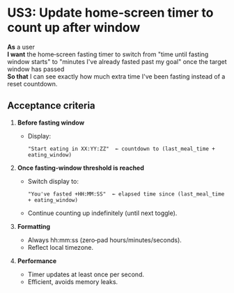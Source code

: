 # US3: Update home‑screen timer to count up after window

**As** a user  
**I want** the home‑screen fasting timer to switch from "time until fasting window starts" to "minutes I've already fasted past my goal" once the target window has passed  
**So that** I can see exactly how much extra time I've been fasting instead of a reset countdown.

## Acceptance criteria
1. **Before fasting window**  
   - Display:  
     ```
     "Start eating in XX:YY:ZZ"  ← countdown to (last_meal_time + eating_window)
     ```
2. **Once fasting-window threshold is reached**  
   - Switch display to:  
     ```
     "You've fasted +HH:MM:SS"  ← elapsed time since (last_meal_time + eating_window)
     ```
   - Continue counting up indefinitely (until next toggle).

3. **Formatting**  
   - Always hh:mm:ss (zero‑pad hours/minutes/seconds).  
   - Reflect local timezone.  

4. **Performance**  
   - Timer updates at least once per second.  
   - Efficient, avoids memory leaks. 
